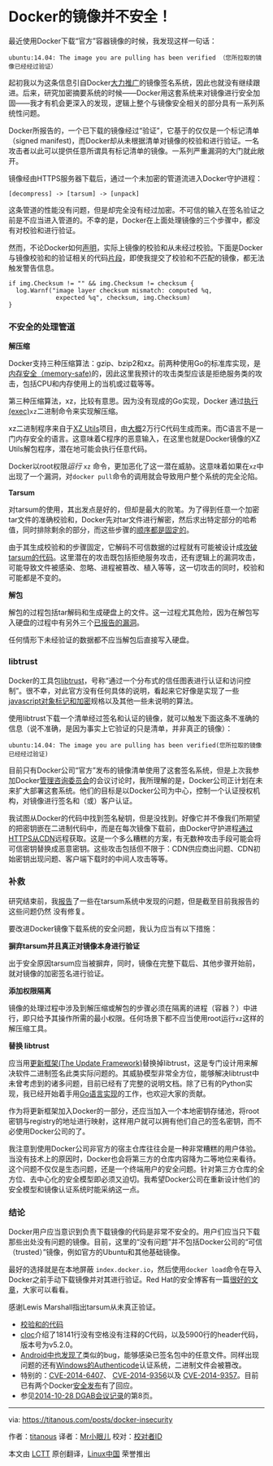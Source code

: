 Docker的镜像并不安全！
================================================================================
最近使用Docker下载“官方”容器镜像的时候，我发现这样一句话：

    ubuntu:14.04: The image you are pulling has been verified （您所拉取的镜像已经经过验证）

起初我以为这条信息引自Docker[大力推广][1]的镜像签名系统，因此也就没有继续跟进。后来，研究加密摘要系统的时候——Docker用这套系统来对镜像进行安全加固——我才有机会更深入的发现，逻辑上整个与镜像安全相关的部分具有一系列系统性问题。

Docker所报告的，一个已下载的镜像经过“验证”，它基于的仅仅是一个标记清单（signed manifest)，而Docker却从未根据清单对镜像的校验和进行验证。一名攻击者以此可以提供任意所谓具有标记清单的镜像。一系列严重漏洞的大门就此敞开。

镜像经由HTTPS服务器下载后，通过一个未加密的管道流进入Docker守护进程：

    [decompress] -> [tarsum] -> [unpack]

这条管道的性能没有问题，但是却完全没有经过加密。不可信的输入在签名验证之前是不应当进入管道的。不幸的是，Docker在上面处理镜像的三个步骤中，都没有对校验和进行验证。

然而，不论Docker如何[声明][2]，实际上镜像的校验和从未经过校验。下面是Docker与镜像校验和的验证相关的代码[片段][3]，即使我提交了校验和不匹配的镜像，都无法触发警告信息。

    if img.Checksum != "" && img.Checksum != checksum {
      log.Warnf("image layer checksum mismatch: computed %q,
                 expected %q", checksum, img.Checksum)
    }

### 不安全的处理管道 ###

**解压缩**

Docker支持三种压缩算法：gzip、bzip2和xz。前两种使用Go的标准库实现，是[内存安全（memory-safe)][4]的，因此这里我预计的攻击类型应该是拒绝服务类的攻击，包括CPU和内存使用上的当机或过载等等。

第三种压缩算法，xz，比较有意思。因为没有现成的Go实现，Docker 通过[执行(exec)][5]`xz`二进制命令来实现解压缩。

xz二进制程序来自于[XZ Utils][6]项目，由[大概][7]2万行C代码生成而来。而C语言不是一门内存安全的语言。这意味着C程序的恶意输入，在这里也就是Docker镜像的XZ Utils解包程序，潜在地可能会执行任意代码。

Docker以root权限*运行* `xz` 命令，更加恶化了这一潜在威胁。这意味着如果在`xz`中出现了一个漏洞，对`docker pull`命令的调用就会导致用户整个系统的完全沦陷。

**Tarsum**

对tarsum的使用，其出发点是好的，但却是最大的败笔。为了得到任意一个加密tar文件的准确校验和，Docker先对tar文件进行解密，然后求出特定部分的哈希值，同时排除剩余的部分，而这些步骤的[顺序都是固定的][8]。

由于其生成校验和的步骤固定，它解码不可信数据的过程就有可能被设计成[攻破tarsum的代码][9]。这里潜在的攻击既包括拒绝服务攻击，还有逻辑上的漏洞攻击，可能导致文件被感染、忽略、进程被篡改、植入等等，这一切攻击的同时，校验和可能都是不变的。


**解包**

解包的过程包括tar解码和生成硬盘上的文件。这一过程尤其危险，因为在解包写入硬盘的过程中有另外三个[已报告的漏洞][10]。

任何情形下未经验证的数据都不应当解包后直接写入硬盘。

### libtrust ###

Docker的工具包[libtrust][11]，号称“通过一个分布式的信任图表进行认证和访问控制”。很不幸，对此官方没有任何具体的说明，看起来它好像是实现了一些[javascript对象标记和加密][12]规格以及其他一些未说明的算法。

使用libtrust下载一个清单经过签名和认证的镜像，就可以触发下面这条不准确的信息（说不准确，是因为事实上它验证的只是清单，并非真正的镜像）：

    ubuntu:14.04: The image you are pulling has been verified(您所拉取的镜像已经经过验证)

目前只有Docker公司“官方”发布的镜像清单使用了这套签名系统，但是上次我参加Docker[管理咨询委员会][13]的会议讨论时，我所理解的是，Docker公司正计划在未来扩大部署这套系统。他们的目标是以Docker公司为中心，控制一个认证授权机构，对镜像进行签名和（或）客户认证。

我试图从Docker的代码中找到签名秘钥，但是没找到。好像它并不像我们所期望的把密钥嵌在二进制代码中，而是在每次镜像下载前，由Docker守护进程[通过HTTPS从CDN][14]远程获取。这是一个多么糟糕的方案，有无数种攻击手段可能会将可信密钥替换成恶意密钥。这些攻击包括但不限于：CDN供应商出问题、CDN初始密钥出现问题、客户端下载时的中间人攻击等等。

### 补救 ###

研究结束前，我[报告][15]了一些在tarsum系统中发现的问题，但是截至目前我报告的这些问题仍然
没有修复。

要改进Docker镜像下载系统的安全问题，我认为应当有以下措施：

**摒弃tarsum并且真正对镜像本身进行验证**

出于安全原因tarsum应当被摒弃，同时，镜像在完整下载后、其他步骤开始前，就对镜像的加密签名进行验证。

**添加权限隔离**

镜像的处理过程中涉及到解压缩或解包的步骤必须在隔离的进程（容器？）中进行，即只给予其操作所需的最小权限。任何场景下都不应当使用root运行`xz`这样的解压缩工具。

**替换 libtrust**

应当用[更新框架(The Update Framework)][16]替换掉libtrust，这是专门设计用来解决软件二进制签名此类实际问题的。其威胁模型非常全方位，能够解决libtrust中未曾考虑到的诸多问题，目前已经有了完整的说明文档。除了已有的Python实现，我已经开始着手用[Go语言实现][17]的工作，也欢迎大家的贡献。

作为将更新框架加入Docker的一部分，还应当加入一个本地密钥存储池，将root密钥与registry的地址进行映射，这样用户就可以拥有他们自己的签名密钥，而不必使用Docker公司的了。

我注意到使用Docker公司非官方的宿主仓库往往会是一种非常糟糕的用户体验。当没有技术上的原因时，Docker也会将第三方的仓库内容降为二等地位来看待。这个问题不仅仅是生态问题，还是一个终端用户的安全问题。针对第三方仓库的全方位、去中心化的安全模型即必须又迫切。我希望Docker公司在重新设计他们的安全模型和镜像认证系统时能采纳这一点。

### 结论 ###

Docker用户应当意识到负责下载镜像的代码是非常不安全的。用户们应当只下载那些出处没有问题的镜像。目前，这里的“没有问题”并不包括Docker公司的“可信（trusted）”镜像，例如官方的Ubuntu和其他基础镜像。

最好的选择就是在本地屏蔽 `index.docker.io`，然后使用`docker load`命令在导入Docker之前手动下载镜像并对其进行验证。Red Hat的安全博客有一篇[很好的文章][18]，大家可以看看。

感谢Lewis Marshall指出tarsum从未真正验证。

- [校验和的代码][19]
- [cloc][20]介绍了18141行没有空格没有注释的C代码，以及5900行的header代码，版本号为v5.2.0。
- [Android中也发现了][21]类似的bug，能够感染已签名包中的任意文件。同样出现问题的还有[Windows的Authenticode][22]认证系统，二进制文件会被篡改。
- 特别的：[CVE-2014-6407][23]、 [CVE-2014-9356][24]以及 [CVE-2014-9357][25]。目前已有两个Docker[安全发布][26]有了回应。
- 参见[2014-10-28 DGAB会议记录][27]的第8页。

--------------------------------------------------------------------------------

via: https://titanous.com/posts/docker-insecurity

作者：[titanous][a]
译者：[Mr小眼儿](http://blog.csdn.net/tinyeyeser)
校对：[校对者ID](https://github.com/校对者ID)

本文由 [LCTT](https://github.com/LCTT/TranslateProject) 原创翻译，[Linux中国](http://linux.cn/) 荣誉推出

[a]:https://twitter.com/titanous
[1]:https://blog.docker.com/2014/10/docker-1-3-signed-images-process-injection-security-options-mac-shared-directories/
[2]:https://blog.docker.com/2014/10/docker-1-3-signed-images-process-injection-security-options-mac-shared-directories/
[3]:https://titanous.com/posts/docker-insecurity#fn:0
[4]:https://en.wikipedia.org/wiki/Memory_safety
[5]:https://github.com/docker/docker/blob/0874f9ab77a7957633cd835241a76ee4406196d8/pkg/archive/archive.go#L91-L95
[6]:http://tukaani.org/xz/
[7]:https://titanous.com/posts/docker-insecurity#fn:1
[8]:https://github.com/docker/docker/blob/0874f9ab77a7957633cd835241a76ee4406196d8/pkg/tarsum/tarsum_spec.md
[9]:https://titanous.com/posts/docker-insecurity#fn:2
[10]:https://titanous.com/posts/docker-insecurity#fn:3
[11]:https://github.com/docker/libtrust
[12]:https://tools.ietf.org/html/draft-ietf-jose-json-web-signature-11
[13]:https://titanous.com/posts/docker-insecurity#fn:4
[14]:https://github.com/docker/docker/blob/0874f9ab77a7957633cd835241a76ee4406196d8/trust/trusts.go#L38
[15]:https://github.com/docker/docker/issues/9719
[16]:http://theupdateframework.com/
[17]:https://github.com/flynn/go-tuf
[18]:https://securityblog.redhat.com/2014/12/18/before-you-initiate-a-docker-pull/
[19]:https://github.com/docker/docker/blob/0874f9ab77a7957633cd835241a76ee4406196d8/image/image.go#L114-L116
[20]:http://cloc.sourceforge.net/
[21]:http://www.saurik.com/id/17
[22]:http://blogs.technet.com/b/srd/archive/2013/12/10/ms13-098-update-to-enhance-the-security-of-authenticode.aspx
[23]:https://web.nvd.nist.gov/view/vuln/detail?vulnId=CVE-2014-6407
[24]:https://web.nvd.nist.gov/view/vuln/detail?vulnId=CVE-2014-9356
[25]:https://web.nvd.nist.gov/view/vuln/detail?vulnId=CVE-2014-9357
[26]:https://groups.google.com/d/topic/docker-user/nFAz-B-n4Bw/discussion
[27]:https://docs.google.com/document/d/1JfWNzfwptsMgSx82QyWH_Aj0DRKyZKxYQ1aursxNorg/edit?pli=1